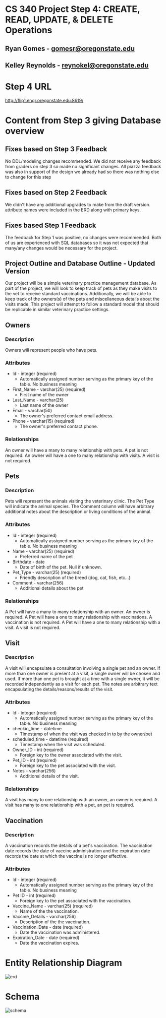 # CS 340 Project Step 4:  CREATE, READ, UPDATE, & DELETE Operations
## Ryan Gomes - gomesr@oregonstate.edu
## Kelley Reynolds - reynokel@oregonstate.edu

# Step 4 URL
http://flip1.engr.oregonstate.edu:8619/

# Content from Step 3 giving Database overview

## Fixes based on Step 3 Feedback
No DDL/modeling changes recommended. We did not receive any feedback from graders on step 3 so made no significant changes. All piazza feedback was also in support of the design we already had so there was nothing else to change for this step



## Fixes based on Step 2 Feedback
We didn't have any additional upgrades to make from the draft version. attribute names were included in the ERD along with primary keys.


## Fixes based Step 1 Feedback

The feedback for Step 1 was positive, no changes were recommended.
Both of us are experienced with SQL databases so it was not expected that many/any changes would be necessary for the project.

## Project Outline and Database Outline - Updated Version

Our project will be a simple veterinary practice management database. As part of the project, we will look to keep track of pets as they make visits to the vet to receive standard vaccinations. Additionally, we will be able to keep track of the owners(s) of the pets and miscellaneous details about the visits made. This project will attempt to follow a standard model that should be replicable in similar veterinary practice settings.

## Owners

### Description

Owners will represent people who have pets.

### Attributes

* Id - integer (required)
    * Automatically assigned number serving as the primary key of the table. No business meaning
* First_Name - varchar(25) (required)
    * First name of the owner
* Last_Name - varchar(25)
    * Last name of the owner
* Email - varchar(50)
    * The owner's preferred contact email address.
* Phone - varchar(15) (required)
    * The owner's preferred contact phone.

### Relationships

An owner will have a many to many relationship with pets.
A pet is not required.
An owner will have a one to many relationship with visits.
A visit is not required.

## Pets

### Description

Pets will represent the animals visiting the veterinary clinic.
The Pet Type will indicate the animal species.
The Comment column will have arbitrary additional notes about the description or living conditions of the animal.

### Attributes

* Id - integer (required)
    * Automatically assigned number serving as the primary key of the table. No business meaning
* Name - varchar(25) (required)
    * Preferred name of the pet
* Birthdate - date
    * Date of birth of the pet. Null if unknown.
* Pet_Type - varchar(25) (required)
    * Friendly description of the breed (dog, cat, fish, etc...)
* Comment - varchar(256)
    * Additional details about the pet

### Relationships

A Pet will have a many to many relationship with an owner.
An owner is required.
A Pet will have a one to many relationship with vaccinations.
A vaccination is not required.
A Pet will have a one to many relationship with a visit.
A visit is not required.

## Visit

### Description

A visit will encapsulate a consultation involving a single pet and an owner.
If more than one owner is present at a visit, a single owner will be chosen and used.
If more than one pet is brought at a time with a single owner, it will be recorded independently as a visit for each pet.
The notes are arbitrary text encapsulating the details/reasons/results of the visit.

### Attributes

* Id - integer (required)
    * Automatically assigned number serving as the primary key of the table. No business meaning
* checkin_time - datetime
    * Timestamp of when the visit was checked in to by the owner/pet
* scheduled_time - datetime (required)
    * Timestamp when the visit was scheduled.
* Owner_ID - int (required)
    * Foreign key to the owner associated with the visit.
* Pet_ID - int (required)
    * Foreign key to the pet associated with the visit.
* Notes - varchar(256)
    * Additional details of the visit.

### Relationships

A visit has many to one relationship with an owner, an owner is required.
A visit has many to one relationship with a pet, an pet is required.

## Vaccination

### Description

A vaccination records the details of a pet's vaccination.
The vaccination date records the date of vaccine administration and the expiration date records the date at which the vaccine is no longer effective.

### Attributes

* Id - integer (required)
    * Automatically assigned number serving as the primary key of the table. No business meaning
* Pet ID - int (required)
    * Foreign key to the pet associated with the vaccination.
* Vaccine_Name - varchar(25) (required)
    * Name of the the vaccination.
* Vaccine_Details - varchar(256)
    * Description of the the vaccination.
* Vaccination_Date - date (required)
    * Date the vaccination was administered.
* Expiration_Date - date (required)
    * Date the vaccination expires.



# Entity Relationship Diagram
![erd](erd.png)

# Schema
![schema](schema.png)
